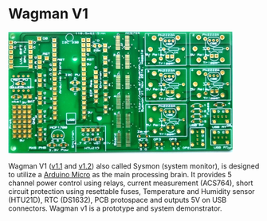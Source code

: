# Wagman V1

<img src="https://github.com/waggle-sensor/wagman/raw/master/boards/v1/resources/wagman_v1-2.jpg" width="450"></br>

Wagman V1 ([v1.1](https://github.com/waggle-sensor/wagman/raw/master/boards/v1/resources/wagman_v1-1.jpg) and [v1.2](https://github.com/waggle-sensor/wagman/raw/master/boards/v1/resources/wagman_v1-2.jpg)) also called Sysmon (system monitor), is designed to utilize a [Arduino Micro](http://store.arduino.cc/products/arduino-micro) as the main processing brain. It provides 5 channel power control using relays, current measurement (ACS764), short circuit protection using resettable fuses, Temperature and Humidity sensor (HTU21D), RTC (DS1632), PCB protospace and outputs 5V on USB connectors. Wagman v1 is a prototype and system demonstrator. 
